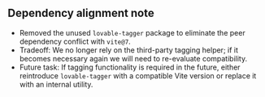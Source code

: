 ## Dependency alignment note

- Removed the unused `lovable-tagger` package to eliminate the peer dependency conflict with `vite@7`.
- Tradeoff: We no longer rely on the third-party tagging helper; if it becomes necessary again we will need to re-evaluate compatibility.
- Future task: If tagging functionality is required in the future, either reintroduce `lovable-tagger` with a compatible Vite version or replace it with an internal utility.
